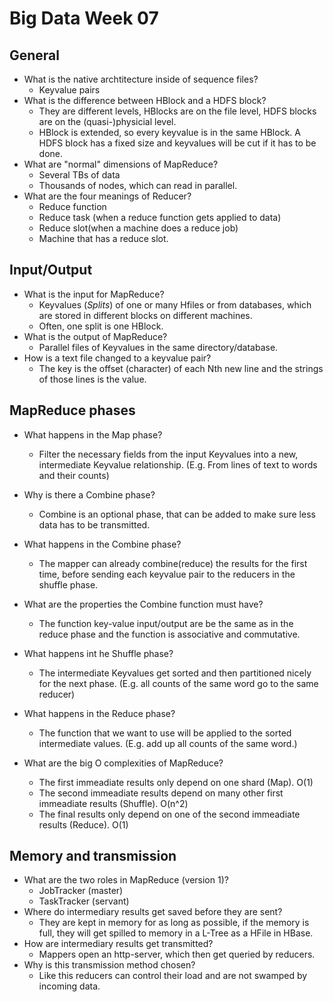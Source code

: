 # Big Data Week 07
## General
- What is the native archtitecture inside of sequence files?
	- Keyvalue pairs
- What is the difference between HBlock and a HDFS block?
	- They are different levels, HBlocks are on the file level, HDFS blocks are on the (quasi-)physicial level.
	- HBlock is extended, so every keyvalue is in the same HBlock. A HDFS block has a fixed size and keyvalues will be cut if it has to be done.
- What are "normal" dimensions of MapReduce?
	- Several TBs of data
	- Thousands of nodes, which can read in parallel.
- What are the four meanings of Reducer?
	- Reduce function
	- Reduce task (when a reduce function gets applied to data)
	- Reduce slot(when a machine does a reduce job)
	- Machine that has a reduce slot.
## Input/Output
- What is the input for MapReduce?
	- Keyvalues (*Splits*) of one or many Hfiles or from databases, which are stored in different blocks on different machines.
	- Often, one split is one HBlock.
- What is the output of MapReduce?
	- Parallel files of Keyvalues in the same directory/database.
- How is a text file changed to a keyvalue pair?
	- The key is the offset (character) of each Nth new line and the strings of those lines is the value.
## MapReduce phases	
- What happens in the Map phase?
	- Filter the necessary fields from the input Keyvalues into a new, intermediate Keyvalue relationship. (E.g. From lines of text to words and their counts)
- Why is there a Combine phase?
	- Combine is an optional phase, that can be added to make sure less data has to be transmitted.
- What happens in the Combine phase?
	- The mapper can already combine(reduce) the results for the first time, before sending each keyvalue pair to the reducers in the shuffle phase. 
- What are the properties the Combine function must have?
	- The function key-value input/output are be the same as in the reduce phase and the function is associative and commutative.
- What happens int he Shuffle phase?
	- The intermediate Keyvalues get sorted and then partitioned nicely for the next phase. (E.g. all counts of the same word go to the same reducer)
	
- What happens in the Reduce phase?
	- The function that we want to use will be applied to the sorted intermediate values. (E.g. add up all counts of the same word.)

- What are the big O complexities of MapReduce?
	- The first immeadiate results only depend on one shard (Map). O(1)
	- The second immeadiate results depend on many other first immeadiate results (Shuffle). O(n^2)
	- The final results only depend on one of the second immeadiate results (Reduce). O(1)
## Memory and transmission
- What are the two roles in MapReduce (version 1)?
	- JobTracker (master)
	- TaskTracker (servant)
- Where do intermediary results get saved before they are sent?
	- They are kept in memory for as long as possible, if the memory is full, they will get spilled to memory in a L-Tree as a HFile in HBase.
- How are intermediary results get transmitted?
	- Mappers open an http-server, which then get queried by reducers.
- Why is this transmission method chosen?
	- Like this reducers can control their load and are not swamped by incoming data.